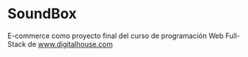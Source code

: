 # SoundBox
E-commerce como proyecto final del curso de programación Web Full-Stack de www.digitalhouse.com
